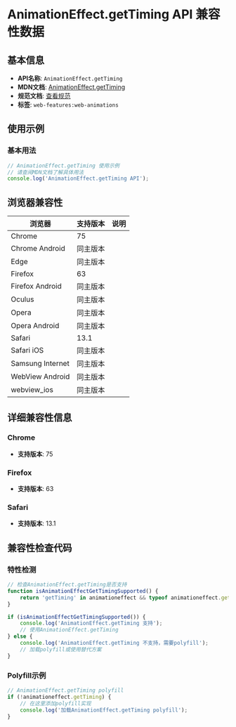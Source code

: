 # AnimationEffect.getTiming API 兼容性数据

## 基本信息

- **API名称**: `AnimationEffect.getTiming`
- **MDN文档**: [AnimationEffect.getTiming](https://developer.mozilla.org/docs/Web/API/AnimationEffect/getTiming)
- **规范文档**: [查看规范](https://drafts.csswg.org/web-animations-1/#dom-animationeffect-gettiming)
- **标签**: `web-features:web-animations`

## 使用示例

### 基本用法

```javascript
// AnimationEffect.getTiming 使用示例
// 请查阅MDN文档了解具体用法
console.log('AnimationEffect.getTiming API');
```

## 浏览器兼容性

| 浏览器 | 支持版本 | 说明 |
|--------|----------|------|
| Chrome | 75 |  |
| Chrome Android | 同主版本 |  |
| Edge | 同主版本 |  |
| Firefox | 63 |  |
| Firefox Android | 同主版本 |  |
| Oculus | 同主版本 |  |
| Opera | 同主版本 |  |
| Opera Android | 同主版本 |  |
| Safari | 13.1 |  |
| Safari iOS | 同主版本 |  |
| Samsung Internet | 同主版本 |  |
| WebView Android | 同主版本 |  |
| webview_ios | 同主版本 |  |

## 详细兼容性信息

### Chrome

- **支持版本**: 75

### Firefox

- **支持版本**: 63

### Safari

- **支持版本**: 13.1

## 兼容性检查代码

### 特性检测

```javascript
// 检查AnimationEffect.getTiming是否支持
function isAnimationEffectGetTimingSupported() {
    return 'getTiming' in animationeffect && typeof animationeffect.getTiming === 'function';
}

if (isAnimationEffectGetTimingSupported()) {
    console.log('AnimationEffect.getTiming 支持');
    // 使用AnimationEffect.getTiming
} else {
    console.log('AnimationEffect.getTiming 不支持，需要polyfill');
    // 加载polyfill或使用替代方案
}
```

### Polyfill示例

```javascript
// AnimationEffect.getTiming polyfill
if (!animationeffect.getTiming) {
    // 在这里添加polyfill实现
    console.log('加载AnimationEffect.getTiming polyfill');
}
```

